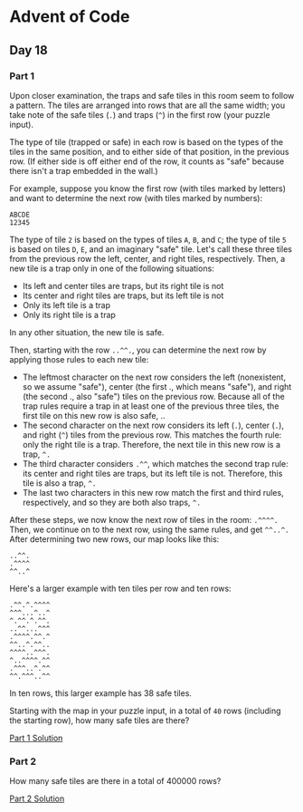 # Advent of Code
## Day 18

### Part 1
Upon closer examination, the traps and safe tiles in this room seem to follow a pattern. The tiles are arranged into rows that are all the same width; you take note of the safe tiles (`.`) and traps (`^`) in the first row (your puzzle input).

The type of tile (trapped or safe) in each row is based on the types of the tiles in the same position, and to either side of that position, in the previous row. (If either side is off either end of the row, it counts as "safe" because there isn't a trap embedded in the wall.)

For example, suppose you know the first row (with tiles marked by letters) and want to determine the next row (with tiles marked by numbers):

```
ABCDE
12345
```

The type of tile `2` is based on the types of tiles `A`, `B`, and `C`; the type of tile `5` is based on tiles `D`, `E`, and an imaginary "safe" tile. Let's call these three tiles from the previous row the left, center, and right tiles, respectively. Then, a new tile is a trap only in one of the following situations:
* Its left and center tiles are traps, but its right tile is not
* Its center and right tiles are traps, but its left tile is not
* Only its left tile is a trap
* Only its right tile is a trap

In any other situation, the new tile is safe.

Then, starting with the row `..^^.`, you can determine the next row by applying those rules to each new tile:
* The leftmost character on the next row considers the left (nonexistent, so we assume "safe"), center (the first ., which means "safe"), and right (the second ., also "safe") tiles on the previous row. Because all of the trap rules require a trap in at least one of the previous three tiles, the first tile on this new row is also safe, ..
* The second character on the next row considers its left (`.`), center (`.`), and right (`^`) tiles from the previous row. This matches the fourth rule: only the right tile is a trap. Therefore, the next tile in this new row is a trap, `^.`
* The third character considers `.^^`, which matches the second trap rule: its center and right tiles are traps, but its left tile is not. Therefore, this tile is also a trap, `^.`
* The last two characters in this new row match the first and third rules, respectively, and so they are both also traps, `^.`

After these steps, we now know the next row of tiles in the room: `.^^^^.` Then, we continue on to the next row, using the same rules, and get `^^..^.` After determining two new rows, our map looks like this:

```
..^^.
.^^^^
^^..^
```

Here's a larger example with ten tiles per row and ten rows:

```
.^^.^.^^^^
^^^...^..^
^.^^.^.^^.
..^^...^^^
.^^^^.^^.^
^^..^.^^..
^^^^..^^^.
^..^^^^.^^
.^^^..^.^^
^^.^^^..^^
```

In ten rows, this larger example has 38 safe tiles.

Starting with the map in your puzzle input, in a total of `40` rows (including the starting row), how many safe tiles are there?

[Part 1 Solution](part1.rb)

### Part 2
How many safe tiles are there in a total of 400000 rows?

[Part 2 Solution](part2.rb)